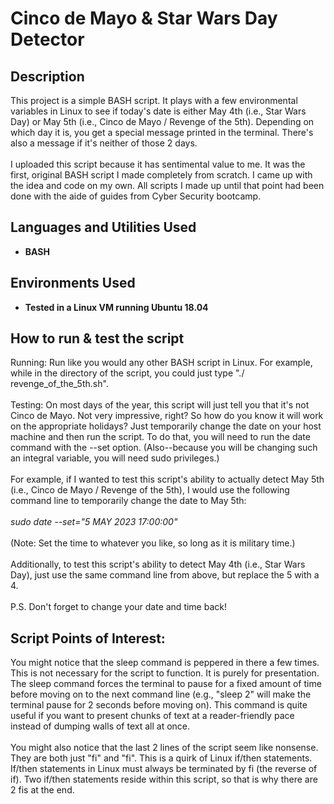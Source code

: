 <h1>Cinco de Mayo & Star Wars Day Detector</h1>

<h2>Description</h2>
This project is a simple BASH script. It plays with a few environmental variables in Linux to see if today's date is either May 4th (i.e., Star Wars Day) or May 5th (i.e., Cinco de Mayo / Revenge of the 5th). Depending on which day it is, you get a special message printed in the terminal. There's also a message if it's neither of those 2 days.
<br><br />
I uploaded this script because it has sentimental value to me. It was the first, original BASH script I made completely from scratch. I came up with the idea and code on my own. All scripts I made up until that point had been done with the aide of guides from Cyber Security bootcamp.

<h2>Languages and Utilities Used</h2>

- <b>BASH</b> 

<h2>Environments Used </h2>

- <b>Tested in a Linux VM running Ubuntu 18.04</b>

<h2>How to run & test the script</h2>

Running: Run like you would any other BASH script in Linux. For example, while in the directory of the script, you could just type "./ revenge_of_the_5th.sh".
<br><br />
Testing: On most days of the year, this script will just tell you that it's not Cinco de Mayo. Not very impressive, right? So how do you know it will work on the appropriate holidays? Just temporarily change the date on your host machine and then run the script. To do that, you will need to run the date command with the --set option. (Also--because you will be changing such an integral variable, you will need sudo privileges.)
<br><br />
For example, if I wanted to test this script's ability to actually detect May 5th (i.e., Cinco de Mayo / Revenge of the 5th), I would use the following command line to temporarily change the date to May 5th:
<br><br />
<i>sudo date --set="5 MAY 2023 17:00:00"</i>
<br><br />
(Note: Set the time to whatever you like, so long as it is military time.)
<br><br />
Additionally, to test this script's ability to detect May 4th (i.e., Star Wars Day), just use the same command line from above, but replace the 5 with a 4.
<br><br />
P.S. Don't forget to change your date and time back!

<h2>Script Points of Interest:</h2>

  You might notice that the sleep command is peppered in there a few times. This is not necessary for the script to function. It is purely for presentation. The sleep command forces the terminal to pause for a fixed amount of time before moving on to the next command line (e.g., "sleep 2" will make the terminal pause for 2 seconds before moving on). This command is quite useful if you want to present chunks of text at a reader-friendly pace instead of dumping walls of text all at once.
<br><br />
  You might also notice that the last 2 lines of the script seem like nonsense. They are both just "fi" and "fi". This is a quirk of Linux if/then statements. If/then statements in Linux must always be terminated by fi (the reverse of if). Two if/then statements reside within this script, so that is why there are 2 fis at the end.
<!--
 ```diff
- text in red
+ text in green
! text in orange
# text in gray
@@ text in purple (and bold)@@
```
--!>
